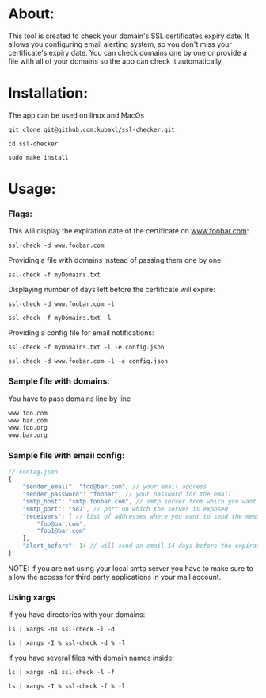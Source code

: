 <h1>About:</h1>
This tool is created to check your domain's SSL certificates expiry date. It allows you configuring email alerting system, so you don't miss your certificate's expiry date. You can check domains one by one or provide a file with all of your domains so the app can check it automatically.
<h1>Installation:</h1>

The app can be used on linux and MacOs 
```shell
git clone git@github.com:kubakl/ssl-checker.git
```
```shell
cd ssl-checker
```
```shell
sudo make install
```
<h1>Usage:</h1>
<h3>Flags:</h3>

This will display the expiration date of the certificate on www.foobar.com:
```shell
ssl-check -d www.foobar.com
```
Providing a file with domains instead of passing them one by one:
```shell
ssl-check -f myDomains.txt 
```
Displaying number of days left before the certificate will expire:
```shell
ssl-check -d www.foobar.com -l
```
```shell
ssl-check -f myDomains.txt -l
```
Providing a config file for email notifications:
```shell
ssl-check -f myDomains.txt -l -e config.json
```
```shell
ssl-check -d www.foobar.com -l -e config.json
```
<h3>Sample file with domains:</h3>

You have to pass domains line by line
```txt
www.foo.com
www.bar.com
www.foo.org
www.bar.org
```
<h3>Sample file with email config:</h3>

```js
// config.json
{
	"sender_email": "foo@bar.com", // your email address
	"sender_password": "foobar", // your password for the email
	"smtp_host": "smtp.foobar.com", // smtp server from which you want to send the message
	"smtp_port": "587", // port on which the server is exposed
	"receivers": [ // list of addresses where you want to send the message
		"foo@bar.com", 
		"foo1@bar.com"
	],
	"alert_before": 14 // will send an email 14 days before the expiration
} 
```
NOTE: If you are not using your local smtp server you have to make sure to allow the access for third party applications in your mail account.
<h3>Using xargs</h3>

If you have directories with your domains:
```shell
ls | xargs -n1 ssl-check -l -d
```
```shell
ls | xargs -I % ssl-check -d % -l
```
If you have several files with domain names inside:
```shell
ls | xargs -n1 ssl-check -l -f
```
```shell
ls | xargs -I % ssl-check -f % -l
```
